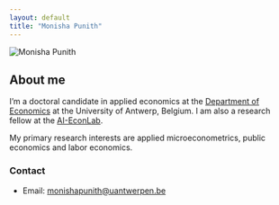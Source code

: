 ```yaml
---
layout: default
title: "Monisha Punith"
---
```


<div class="intro-section">
  <div class="profile-image">
    <!-- Add your profile image file path here -->
    <img src="assets/mona.JPG" alt="Monisha Punith"/>
  </div>
  <div class="bio-content">
    <h2>About me</h2>
    <p>
      I’m a doctoral candidate in applied economics at the <a href="https://www.uantwerpen.be/en/staff/monisha-punith_24540/" target="_blank">Department of Economics</a> at the University of Antwerp, Belgium. I am also a research fellow at the <a href="https://www.ai-econlab.com/people" target="_blank">AI-EconLab</a>. 

My primary research interests are applied microeconometrics, public economics and labor economics.
    
</ul>
 </p>
    <h3>Contact</h3>
    <ul class="contact-info">
      <li>Email: <a href="mailto:monisha.punith@uantwerpen.be">monishapunith@uantwerpen.be</a></li>
    </ul>
  </div>
</div>
